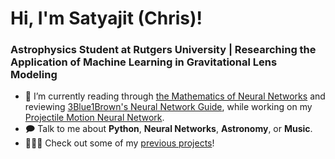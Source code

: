 # Hi, I'm Satyajit (Chris)!
### Astrophysics Student at Rutgers University | Researching the Application of Machine Learning in Gravitational Lens Modeling

- 🔭 I’m currently reading through [the Mathematics of Neural Networks](https://arxiv.org/pdf/2403.04807) and reviewing [3Blue1Brown's Neural Network Guide](https://www.3blue1brown.com/lessons/backpropagation), while working on my [Projectile Motion Neural Network](https://github.com/satyajitlion/Projectile_Motion_Network).
- 🗩 Talk to me about **Python**, **Neural Networks**, **Astronomy**, or **Music**.
- 👨🏻‍🔬 Check out some of my [previous projects](https://github.com/satyajitlion/PhysicsSimulations)!
